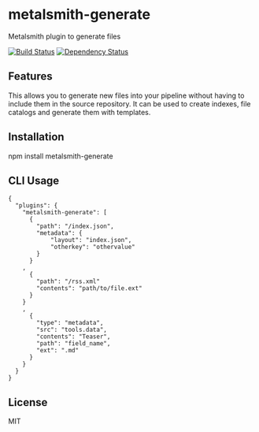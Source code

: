 # metalsmith-generate

Metalsmith plugin to generate files

[![Build
Status](https://travis-ci.org/iilab/metalsmith-generate.svg?branch=master)](https://travis-ci.org/iilab/metalsmith-generate)
[![Dependency
Status](https://gemnasium.com/iilab/metalsmith-generate.svg)](https://gemnasium.com/iilab/metalsmith-generate)

## Features

This allows you to generate new files into your pipeline without having to include them in the source repository. It can be used to create indexes, file catalogs and generate them with templates.

## Installation

npm install metalsmith-generate

## CLI Usage

```
{
  "plugins": {
    "metalsmith-generate": [
      {
        "path": "/index.json",
        "metadata": { 
            "layout": "index.json",
            "otherkey": "othervalue"
        }
      }
    ,
      {
        "path": "/rss.xml"
        "contents": "path/to/file.ext"
      }
    }
    ,
      {
        "type": "metadata",
        "src": "tools.data",
        "contents": "Teaser",
        "path": "field_name",
        "ext": ".md"
      }
    }
  }
}
```

## License

MIT
